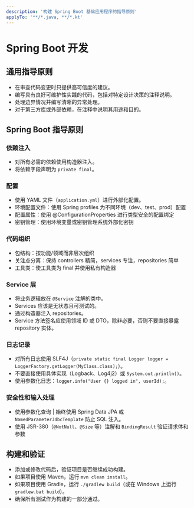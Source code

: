 ```yaml
---
description: '构建 Spring Boot 基础应用程序的指导原则'
applyTo: '**/*.java, **/*.kt'
---
```


# Spring Boot 开发

## 通用指导原则

- 在审查代码变更时只提供高可信度的建议。
- 编写具有良好可维护性实践的代码，包括对特定设计决策的注释说明。
- 处理边界情况并编写清晰的异常处理。
- 对于第三方库或外部依赖，在注释中说明其用途和目的。

## Spring Boot 指导原则

### 依赖注入

- 对所有必需的依赖使用构造器注入。
- 将依赖字段声明为 `private final`。

### 配置

- 使用 YAML 文件（`application.yml`）进行外部化配置。
- 环境配置文件：使用 Spring profiles 为不同环境（dev、test、prod）配置
- 配置属性：使用 @ConfigurationProperties 进行类型安全的配置绑定
- 密钥管理：使用环境变量或密钥管理系统外部化密钥

### 代码组织

- 包结构：按功能/领域而非层次组织
- 关注点分离：保持 controllers 精简，services 专注，repositories 简单
- 工具类：使工具类为 final 并使用私有构造器

### Service 层

- 将业务逻辑放在 `@Service` 注解的类中。
- Services 应该是无状态且可测试的。
- 通过构造器注入 repositories。
- Service 方法签名应使用领域 ID 或 DTO，除非必要，否则不要直接暴露 repository 实体。

### 日志记录

- 对所有日志使用 SLF4J（`private static final Logger logger = LoggerFactory.getLogger(MyClass.class);`）。
- 不要直接使用具体实现（Logback、Log4j2）或 `System.out.println()`。
- 使用参数化日志：`logger.info("User {} logged in", userId);`。

### 安全性和输入处理

- 使用参数化查询 | 始终使用 Spring Data JPA 或 `NamedParameterJdbcTemplate` 防止 SQL 注入。
- 使用 JSR-380（`@NotNull`、`@Size` 等）注解和 `BindingResult` 验证请求体和参数

## 构建和验证

- 添加或修改代码后，验证项目是否继续成功构建。
- 如果项目使用 Maven，运行 `mvn clean install`。
- 如果项目使用 Gradle，运行 `./gradlew build`（或在 Windows 上运行 `gradlew.bat build`）。
- 确保所有测试作为构建的一部分通过。